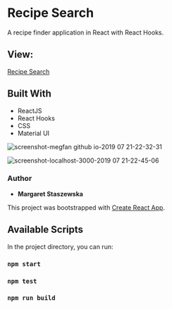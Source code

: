 # Recipe Search
A recipe finder application in React with React Hooks.

## View:
[Recipe Search](https://megfan.github.io/RecipeSearch_with_Hooks/)

## Built With

* ReactJS
* React Hooks
* CSS
* Material UI

![screenshot-megfan github io-2019 07 21-22-32-31](https://user-images.githubusercontent.com/35031023/61596902-7cccf200-ac09-11e9-9450-c9c943afc9ca.png)

![screenshot-localhost-3000-2019 07 21-22-45-06](https://user-images.githubusercontent.com/35031023/61596901-7cccf200-ac09-11e9-8914-3e78c97f705f.png)


### Author

* **Margaret Staszewska**




This project was bootstrapped with [Create React App](https://github.com/facebook/create-react-app).

## Available Scripts

In the project directory, you can run:

### `npm start`
### `npm test`
### `npm run build`
